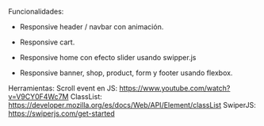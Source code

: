 
Funcionalidades:

- Responsive header / navbar con animación.
   
- Responsive cart.

- Responsive home con efecto slider usando swipper.js

- Responsive banner, shop, product, form y footer usando flexbox.

Herramientas:
Scroll event en JS: https://www.youtube.com/watch?v=V9CY0F4Wc7M
ClassList: https://developer.mozilla.org/es/docs/Web/API/Element/classList
SwiperJS: https://swiperjs.com/get-started
